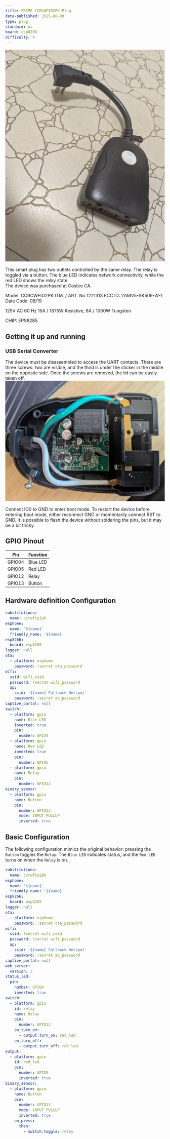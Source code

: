 ```yaml
---
title: PRIME CCRCWFIO2PK Plug
date-published: 2025-08-09
type: plug
standard: us
board: esp8266
difficulty: 4
---
```


![alt text](CCRCWFIO2PK.jpg "PRIME CCRCWFIO2PK Plug")

This smart plug has two outlets controlled by the same relay. The relay is toggled via a button. The blue LED indicates network connectivity, while the red LED shows the relay state.  
The device was purchased at Costco CA.

Model: CCRCWFIO2PK
ITM. / ART. No 1221313
FCC ID: 2AMV5-SK509-W-1
Date Code: 08/19

125V AC 60 Hz
15A / 1875W Resistive, 8A / 1000W Tungsten

CHIP: EPS8285

## Getting it up and running

### USB Serial Converter

The device must be disassembled to access the UART contacts. There are three screws: two are visible, and the third is under the sticker in the middle on the opposite side. Once the screws are removed, the lid can be easily taken off.  
![alt text](CCRCWFIO2PK-disassembled.jpg "PRIME CCRCWFIO2PK Plug disassembled")

Connect IO0 to GND to enter boot mode. To restart the device before entering boot mode, either reconnect GND or momentarily connect RST to GND. It is possible to flash the device without soldering the pins, but it may be a bit tricky.

## GPIO Pinout

| Pin    | Function             |
| ------ | -------------------- |
| GPIO04 | Blue LED             |
| GPIO05 | Red LED              |
| GPIO12 | Relay                |
| GPIO13 | Button               |

## Hardware definition Configuration

```yaml
substitutions:
  name: ccrwfio2pk
esphome:
  name: '${name}'
  friendly_name: '${name}'
esp8266:
  board: esp8285
logger: null
ota:
  - platform: esphome
    password: !secret ota_password
wifi:
  ssid: wifi_ssid
  password: !secret wifi_password
  ap:
    ssid: '${name} Fallback Hotspot'
    password: !secret ap_password
captive_portal: null
switch:
  - platform: gpio
    name: Blue LED
    inverted: true
    pin:
      number: GPIO4
  - platform: gpio
    name: Red LED
    inverted: true
    pin:
      number: GPIO5
  - platform: gpio
    name: Relay
    pin:
      number: GPIO12
binary_sensor:
  - platform: gpio
    name: Button
    pin:
      number: GPIO13
      mode: INPUT_PULLUP
      inverted: true

```

## Basic Configuration

The following configuration mimics the original behavior: pressing the `Button` toggles the `Relay`. The `Blue LED` indicates status, and the `Red LED` turns on when the `Relay` is on.

```yaml
substitutions:
  name: ccrwfio2pk
esphome:
  name: '${name}'
  friendly_name: '${name}'
esp8266:
  board: esp8285
logger: null
ota:
  - platform: esphome
    password: !secret ota_password
wifi:
  ssid: !secret wifi_ssid
  password: !secret wifi_password
  ap:
    ssid: '${name} Fallback Hotspot'
    password: !secret ap_password
captive_portal: null
web_server:
  version: 3
status_led:
  pin:
    number: GPIO4
    inverted: true
switch:
  - platform: gpio
    id: relay
    name: Relay
    pin:
      number: GPIO12
    on_turn_on:
      - output.turn_on: red_led
    on_turn_off:
      - output.turn_off: red_led
output:
  - platform: gpio
    id: red_led
    pin:
      number: GPIO5
      inverted: true
binary_sensor:
  - platform: gpio
    name: Button
    pin:
      number: GPIO13
      mode: INPUT_PULLUP
      inverted: true
    on_press:
      then:
        - switch.toggle: relay
```
